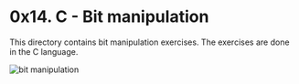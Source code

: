 # 0x14. C - Bit manipulation

This directory contains bit manipulation exercises.
The exercises are done in the C language. 

![bit manipulation](https://s3.amazonaws.com/intranet-projects-files/holbertonschool-low_level_programming/232/bitwise.PNG)

